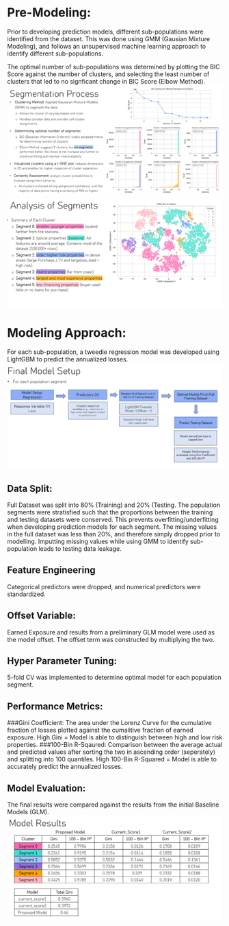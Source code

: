 # Pre-Modeling:
Prior to developing prediction models, different sub-populations were identified from the dataset. This was done using GMM (Gausian Mixture Modeling), and follows an unsupervised machine learning approach to identify different sub-populations.

The optimal number of sub-populations was determined by plotting the BIC Score against the number of clusters, and selecting the least number of clusters that led to no signficant change in BIC Score (Elbow Method). 
![Segmentation](/assets/img/Segmentation.PNG)
![Segmentation Analysis](/assets/img/anal_segments.PNG)

# Modeling Approach:
For each sub-population, a tweedie regression model was developed using LightGBM to predict the annualized losses. 
![Model Setup](/assets/img/model_setup.PNG)

## Data Split:

Full Dataset was split into 80% (Training) and 20% (Testing. The population segments were stratisfied such that the proportions between the training and testing datasets were conserved. This prevents overfitting/underfitting when developing prediction models for each segment.
The missing values in the full dataset was less than 20%, and therefore simply dropped prior to modelling. Imputting missing values while using GMM to identify sub-population leads to testing data leakage. 

## Feature Engineering
Categorical predictors were dropped, and numerical predictors were standardized. 

## Offset Variable:
Earned Exposure and results from a preliminary GLM model were used as the model offset. The offset term was constructed by multiplying the two. 

## Hyper Parameter Tuning:
5-fold CV was implemented to determine optimal model for each population segment. 

## Performance Metrics:
###Gini Coefficient: 
The area under the Lorenz Curve for the cumulative fraction of losses plotted against the cumalitive fraction of earned exposure. High Gini = Model is able to distinguish between high and low risk properties. 
###100-Bin R-Sqaured: 
Comparison between the average actual and predicted values after sorting the two in ascending order (seperately) and splitting into 100 quantiles. High 100-Bin R-Squared = Model is able to accurately predict the annualized losses. 

## Model Evaluation:
The final results were compared against the results from the initial Baseline Models (GLM). 
![Results](/assets/img/results.PNG)





